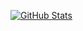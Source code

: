 [![GitHub Stats](https://github-readme-stats.vercel.app/api?username=itnotf&show_icons=true&theme=radical)
](https://github-readme-stats.vercel.app/api?username=itnotf&show_icons=true&theme=radical&hide_border=true&count_private=true&custom_title=60%20的%20GitHub%20统计&bg_color=00000000&text_color=ffffff&icon_color=39ff14
)
